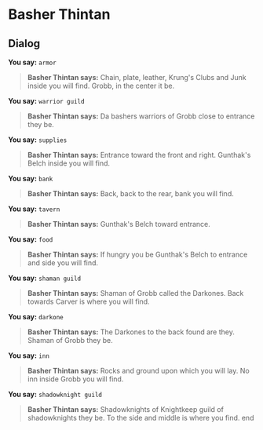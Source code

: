 # Basher Thintan
## Dialog

**You say:** `armor`



>**Basher Thintan says:** Chain, plate, leather, Krung's Clubs and Junk inside you will find.  Grobb, in the center it be.

**You say:** `warrior guild`



>**Basher Thintan says:** Da bashers warriors of Grobb close to entrance they be.

**You say:** `supplies`



>**Basher Thintan says:** Entrance toward the front and right.  Gunthak's Belch inside you will find.

**You say:** `bank`



>**Basher Thintan says:** Back, back to the rear, bank you will find.

**You say:** `tavern`



>**Basher Thintan says:** Gunthak's Belch toward entrance.

**You say:** `food`



>**Basher Thintan says:** If hungry you be Gunthak's Belch to entrance and side you will find.

**You say:** `shaman guild`



>**Basher Thintan says:** Shaman of Grobb called the Darkones.  Back towards Carver is where you will find.

**You say:** `darkone`



>**Basher Thintan says:** The Darkones to the back found are they.  Shaman of Grobb they be.

**You say:** `inn`



>**Basher Thintan says:** Rocks and ground upon which you will lay.  No inn inside Grobb you will find.

**You say:** `shadowknight guild`



>**Basher Thintan says:** Shadowknights of Knightkeep guild of shadowknights they be.  To the side and middle is where you find.
end